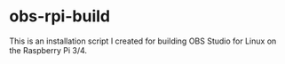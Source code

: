 # obs-rpi-build
This is an installation script I created for building OBS Studio for Linux on the Raspberry Pi 3/4.
